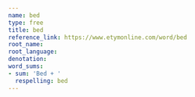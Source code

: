 ```yaml
---
name: bed
type: free
title: bed
reference_link: https://www.etymonline.com/word/bed
root_name: 
root_language: 
denotation: 
word_sums:
- sum: 'Bed + '
  respelling: bed
---
```

